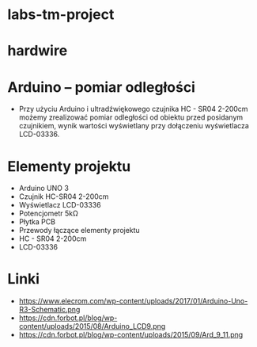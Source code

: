 # labs-tm-project

# hardwire

# Arduino – pomiar odległości

- Przy użyciu Arduino i ultradźwiękowego czujnika HC - SR04 2-200cm możemy zrealizować pomiar odległości od obiektu przed posidanym czujnikiem, wynik wartości wyświetlany przy dołączeniu wyświetlacza LCD-03336.

# Elementy projektu

- Arduino UNO 3
- Czujnik HC-SR04 2-200cm
- Wyświetlacz LCD-03336
- Potencjometr 5kΩ
- Płytka PCB
- Przewody łączące elementy projektu
- HC - SR04 2-200cm
- LCD-03336

# Linki

- https://www.elecrom.com/wp-content/uploads/2017/01/Arduino-Uno-R3-Schematic.png
- https://cdn.forbot.pl/blog/wp-content/uploads/2015/08/Arduino_LCD9.png
- https://cdn.forbot.pl/blog/wp-content/uploads/2015/09/Ard_9_11.png
